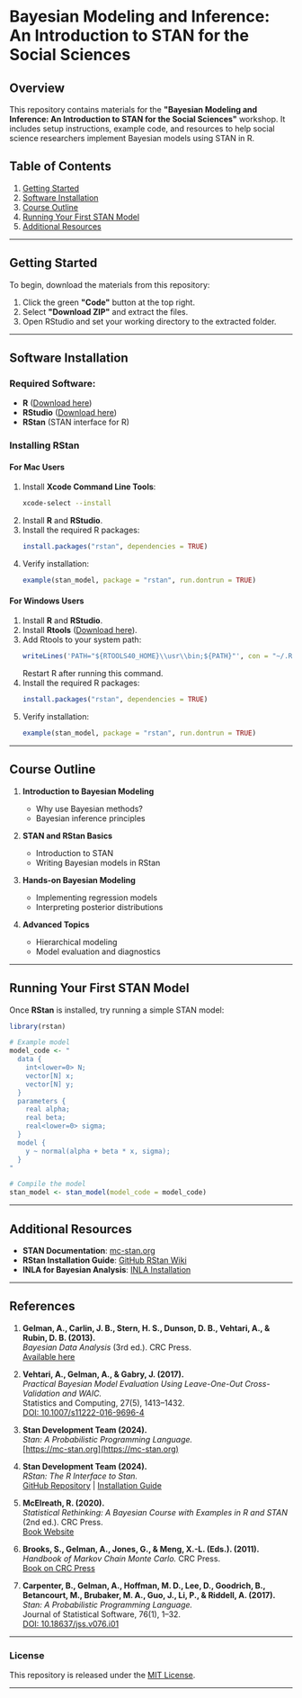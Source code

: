 # Bayesian Modeling and Inference: An Introduction to STAN for the Social Sciences

## Overview
This repository contains materials for the **"Bayesian Modeling and Inference: An Introduction to STAN for the Social Sciences"** workshop. It includes setup instructions, example code, and resources to help social science researchers implement Bayesian models using STAN in R.

## Table of Contents
1. [Getting Started](#getting-started)
2. [Software Installation](#software-installation)
3. [Course Outline](#course-outline)
4. [Running Your First STAN Model](#running-your-first-stan-model)
5. [Additional Resources](#additional-resources)

---

## Getting Started

To begin, download the materials from this repository:

1. Click the green **"Code"** button at the top right.
2. Select **"Download ZIP"** and extract the files.
3. Open RStudio and set your working directory to the extracted folder.

---

## Software Installation

### Required Software:
- **R** ([Download here](https://cran.r-project.org/))
- **RStudio** ([Download here](https://posit.co/download/rstudio-desktop/))
- **RStan** (STAN interface for R)

### Installing RStan

#### **For Mac Users**
1. Install **Xcode Command Line Tools**:
   ```bash
   xcode-select --install
   ```
2. Install **R** and **RStudio**.
3. Install the required R packages:
   ```r
   install.packages("rstan", dependencies = TRUE)
   ```
4. Verify installation:
   ```r
   example(stan_model, package = "rstan", run.dontrun = TRUE)
   ```

#### **For Windows Users**
1. Install **R** and **RStudio**.
2. Install **Rtools** ([Download here](https://cran.r-project.org/bin/windows/Rtools/)).
3. Add Rtools to your system path:
   ```r
   writeLines('PATH="${RTOOLS40_HOME}\\usr\\bin;${PATH}"', con = "~/.Renviron")
   ```
   Restart R after running this command.
4. Install the required R packages:
   ```r
   install.packages("rstan", dependencies = TRUE)
   ```
5. Verify installation:
   ```r
   example(stan_model, package = "rstan", run.dontrun = TRUE)
   ```

---

## Course Outline

1. **Introduction to Bayesian Modeling**
   - Why use Bayesian methods?
   - Bayesian inference principles

2. **STAN and RStan Basics**
   - Introduction to STAN
   - Writing Bayesian models in RStan

3. **Hands-on Bayesian Modeling**
   - Implementing regression models
   - Interpreting posterior distributions

4. **Advanced Topics**
   - Hierarchical modeling
   - Model evaluation and diagnostics

---

## Running Your First STAN Model

Once **RStan** is installed, try running a simple STAN model:

```r
library(rstan)

# Example model
model_code <- "
  data {
    int<lower=0> N;
    vector[N] x;
    vector[N] y;
  }
  parameters {
    real alpha;
    real beta;
    real<lower=0> sigma;
  }
  model {
    y ~ normal(alpha + beta * x, sigma);
  }
"

# Compile the model
stan_model <- stan_model(model_code = model_code)
```

---

## Additional Resources

- **STAN Documentation**: [mc-stan.org](https://mc-stan.org/users/documentation/)
- **RStan Installation Guide**: [GitHub RStan Wiki](https://github.com/stan-dev/rstan/wiki/RStan-Getting-Started)
- **INLA for Bayesian Analysis**: [INLA Installation](https://www.r-inla.org/download-install)


---

## References  

1. **Gelman, A., Carlin, J. B., Stern, H. S., Dunson, D. B., Vehtari, A., & Rubin, D. B. (2013).**  
   *Bayesian Data Analysis* (3rd ed.). CRC Press.  
   [Available here](https://sites.stat.columbia.edu/gelman/book/BDA3.pdf)  

2. **Vehtari, A., Gelman, A., & Gabry, J. (2017).**   
   *Practical Bayesian Model Evaluation Using Leave-One-Out Cross-Validation and WAIC.*   
   Statistics and Computing, 27(5), 1413–1432.  
   [DOI: 10.1007/s11222-016-9696-4](https://doi.org/10.1007/s11222-016-9696-4)  

3. **Stan Development Team (2024).**   
   *Stan: A Probabilistic Programming Language.*   
   [https://mc-stan.org](https://mc-stan.org)  

4. **Stan Development Team (2024).**   
   *RStan: The R Interface to Stan.*   
   [GitHub Repository](https://github.com/stan-dev/rstan) | [Installation Guide](https://github.com/stan-dev/rstan/wiki/RStan-Getting-Started)  

5. **McElreath, R. (2020).**  
   *Statistical Rethinking: A Bayesian Course with Examples in R and STAN* (2nd ed.). CRC Press.  
   [Book Website](https://xcelab.net/rm/statistical-rethinking/)  

6. **Brooks, S., Gelman, A., Jones, G., & Meng, X.-L. (Eds.). (2011).**  
   *Handbook of Markov Chain Monte Carlo.* CRC Press.  
   [Book on CRC Press](https://www.crcpress.com/Handbook-of-Markov-Chain-Monte-Carlo/Brooks-Gelman-Jones-Meng/p/book/9781420079425)  

7. **Carpenter, B., Gelman, A., Hoffman, M. D., Lee, D., Goodrich, B., Betancourt, M., Brubaker, M. A., Guo, J., Li, P., & Riddell, A. (2017).**   
   *Stan: A Probabilistic Programming Language.*   
   Journal of Statistical Software, 76(1), 1–32.  
   [DOI: 10.18637/jss.v076.i01](https://doi.org/10.18637/jss.v076.i01)  


---

### License
This repository is released under the [MIT License](LICENSE).

---
